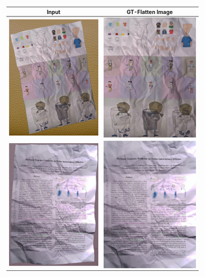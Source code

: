 |Input|GT-Flatten Image|
|----|----|
|![input](./00011.png)|![UVDoc Ourput Image](./00011_result.png)|
|![input](./00017.png)|![UVDoc Output Image](./00017_result.png)|
